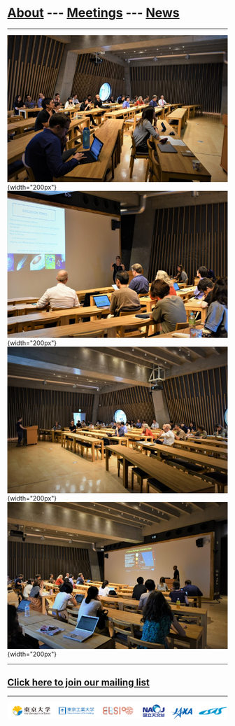 # [About](about) --- [Meetings](meetings) --- [News](news)
---
![](images/meetings/taps2/1.jpg){width="200px"}
![](images/meetings/taps2/2.jpg){width="200px"}
![](images/meetings/taps2/3.jpg){width="200px"}
![](images/meetings/taps2/4.jpg){width="200px"}

---
## [Click here to join our mailing list](http://goo.gl/tLDPFM)
---
![](images/logos.png)
